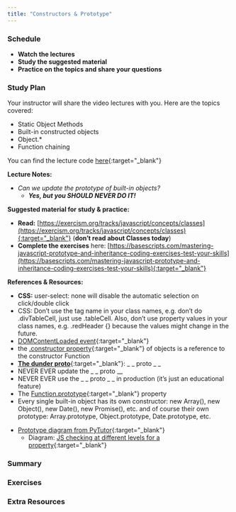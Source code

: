 ```yaml
---
title: "Constructors & Prototype"
---
```


### Schedule

  - **Watch the lectures**
  - **Study the suggested material**
  - **Practice on the topics and share your questions**

### Study Plan

  Your instructor will share the video lectures with you. Here are the topics covered:

  - Static Object Methods  
  - Built-in constructed objects  
  - Object.*  
  - Function chaining

  You can find the lecture code [here](https://github.com/in-tech-gration/WDX-180/tree/main/curriculum/week17/assets/code/day05){:target="_blank"}

  **Lecture Notes:**

  - *Can we update the prototype of built-in objects?*  
    - ***Yes, but you SHOULD NEVER DO IT!***  

  **Suggested material for study & practice:**

  - **Read:** [https://exercism.org/tracks/javascript/concepts/classes](https://exercism.org/tracks/javascript/concepts/classes){:target="_blank"} (**don’t read about Classes today**)  
  - **Complete the exercises** here: [https://basescripts.com/mastering-javascript-prototype-and-inheritance-coding-exercises-test-your-skills](https://basescripts.com/mastering-javascript-prototype-and-inheritance-coding-exercises-test-your-skills){:target="_blank"}

  **References & Resources:**

  - **CSS:** user-select: none will disable the automatic selection on click/double click  
  - CSS: Don’t use the tag name in your class names, e.g. don’t do .divTableCell, just use .tableCell. Also, don’t use property values in your class names, e.g. .redHeader {} because the values might change in the future.   
  - [DOMContentLoaded event](https://developer.mozilla.org/en-US/docs/Web/API/Document/DOMContentLoaded_event){:target="_blank"}  
  - the [.constructor property](https://developer.mozilla.org/en-US/docs/Web/JavaScript/Reference/Global_Objects/Object/constructor){:target="_blank"} of objects is a reference to the constructor Function  
  - [**The dunder proto**](https://developer.mozilla.org/en-US/docs/Web/JavaScript/Reference/Global_Objects/Object/proto){:target="_blank"}: \_ \_ proto \_ \_  
  - NEVER EVER update the \_ \_ proto \_\_  
  - NEVER EVER use the \_ \_ proto \_ \_ in production (it’s just an educational feature)  
  - The [Function.prototype](https://developer.mozilla.org/en-US/docs/Web/JavaScript/Reference/Global_Objects/Function/prototype){:target="_blank"} property  
  - Every single built-in object has its own constructor: new Array(), new Object(), new Date(), new Promise(), etc. and of course their own prototype: Array.prototype, Object.prototype, Date.prototype, etc.  
  <!-- - [Prototype diagram](https://i.imgur.com/2rP4eLG_d.webp?maxwidth=1520&fidelity=grand){:target="_blank"}   -->
  - [Prototype diagram from PyTutor](https://pythontutor.com/render.html#code=function%20Like%28%20numOfLikes%20%29%7B%0A%20%20this.numberOfLikes%20%3D%20numOfLikes%3B%0A%7D%0ALike.prototype.getLikes%20%3D%20function%28%29%7B%0A%20%20return%20this.numberOfLikes%3B%0A%7D%0ALike.prototype.version%20%3D%2042%3B%0Aconst%20l1%20%3D%20new%20Like%28100%29%3B%0Aconst%20l2%20%3D%20new%20Like%28200%29%3B&cumulative=false&curInstr=8&heapPrimitives=nevernest&mode=display&origin=opt-frontend.js&py=js&rawInputLstJSON=%5B%5D&textReferences=false){:target="_blank"}  
    - Diagram: [JS checking at different levels for a property](https://pythontutor.com/render.html#code=function%20ArrayV2%28array%29%20%7B%0A%20%20this.array%20%3D%20array%3B%0A%7D%0AArrayV2.prototype.getArray%20%3D%20function%28%29%20%7B%0A%20%20return%20this.array%3B%0A%7D%0Aconst%20a1%20%3D%20new%20ArrayV2%28%5B10,%2020,%2030,%205%5D%29%3B%0Aconst%20a2%20%3D%20new%20ArrayV2%28%5B9,8,7%5D%29%3B%0Aa1.getArray%20%3D%20function%28%29%20%7B%0A%20%20return%20%22Custom!%22%3B%0A%7D&cumulative=false&curInstr=8&heapPrimitives=nevernest&mode=display&origin=opt-frontend.js&py=js&rawInputLstJSON=%5B%5D&textReferences=false){:target="_blank"}

### Summary

### Exercises

### Extra Resources